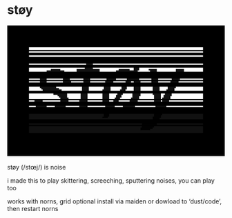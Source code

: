 # støy

![støy](screenshot.png)

støy (/stœj/) is noise

i made this to play skittering, screeching, sputtering noises, you can play too

works with norns, grid optional
install via maiden or dowload to ‘dust/code’, then restart norns

